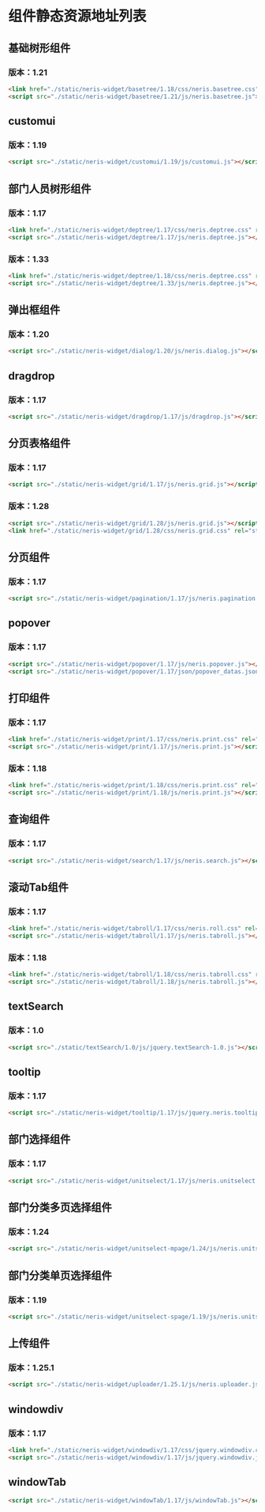 # 组件静态资源地址列表

## 基础树形组件

### 版本：1.21

```html
<link href="./static/neris-widget/basetree/1.18/css/neris.basetree.css" rel="stylesheet"/>
<script src="./static/neris-widget/basetree/1.21/js/neris.basetree.js"></script>
```

## customui

### 版本：1.19

```html
<script src="./static/neris-widget/customui/1.19/js/customui.js"></script>
```

## 部门人员树形组件

### 版本：1.17

```html
<link href="./static/neris-widget/deptree/1.17/css/neris.deptree.css" rel="stylesheet"/>
<script src="./static/neris-widget/deptree/1.17/js/neris.deptree.js"></script>
```

### 版本：1.33

```html
<link href="./static/neris-widget/deptree/1.18/css/neris.deptree.css" rel="stylesheet"/>
<script src="./static/neris-widget/deptree/1.33/js/neris.deptree.js"></script>
```

## 弹出框组件

### 版本：1.20

```html
<script src="./static/neris-widget/dialog/1.20/js/neris.dialog.js"></script>
```

## dragdrop

### 版本：1.17

```html
<script src="./static/neris-widget/dragdrop/1.17/js/dragdrop.js"></script>
```

## 分页表格组件

### 版本：1.17

```html
<script src="./static/neris-widget/grid/1.17/js/neris.grid.js"></script>
```

### 版本：1.28

```html
<script src="./static/neris-widget/grid/1.28/js/neris.grid.js"></script>
<link href="./static/neris-widget/grid/1.28/css/neris.grid.css" rel="stylesheet" />
```

## 分页组件

### 版本：1.17

```html
<script src="./static/neris-widget/pagination/1.17/js/neris.pagination.js"></script>

```

## popover

### 版本：1.17

```html
<script src="./static/neris-widget/popover/1.17/js/neris.popover.js"></script>
<script src="./static/neris-widget/popover/1.17/json/popover_datas.json"></script>
```

## 打印组件

### 版本：1.17

```html
<link href="./static/neris-widget/print/1.17/css/neris.print.css" rel="stylesheet" media="print"/>
<script src="./static/neris-widget/print/1.17/js/neris.print.js"></script>
```

### 版本：1.18

```html
<link href="./static/neris-widget/print/1.18/css/neris.print.css" rel="stylesheet" media="print"/>
<script src="./static/neris-widget/print/1.18/js/neris.print.js"></script>
```

## 查询组件

### 版本：1.17

```html
<script src="./static/neris-widget/search/1.17/js/neris.search.js"></script>
```

## 滚动Tab组件

### 版本：1.17

```html
<link href="./static/neris-widget/tabroll/1.17/css/neris.roll.css" rel="stylesheet"/>
<script src="./static/neris-widget/tabroll/1.17/js/neris.tabroll.js"></script>
```

### 版本：1.18

```html
<link href="./static/neris-widget/tabroll/1.18/css/neris.tabroll.css" rel="stylesheet"/>
<script src="./static/neris-widget/tabroll/1.18/js/neris.tabroll.js"></script>
```

## textSearch

### 版本：1.0

```html
<script src="./static/textSearch/1.0/js/jquery.textSearch-1.0.js"></script>
```

## tooltip

### 版本：1.17

```html
<script src="./static/neris-widget/tooltip/1.17/js/jquery.neris.tooltip.js"></script>
```

## 部门选择组件

### 版本：1.17

```html
<script src="./static/neris-widget/unitselect/1.17/js/neris.unitselect.js"></script>
```

## 部门分类多页选择组件

### 版本：1.24

```html
<script src="./static/neris-widget/unitselect-mpage/1.24/js/neris.unitselect-mpage.js"></script>
```

## 部门分类单页选择组件

### 版本：1.19

```html
<script src="./static/neris-widget/unitselect-spage/1.19/js/neris.unitselect-spage.js"></script>
```

## 上传组件

### 版本：1.25.1

```html
<script src="./static/neris-widget/uploader/1.25.1/js/neris.uploader.js"></script>
```

## windowdiv

### 版本：1.17

```html
<link href="./static/neris-widget/windowdiv/1.17/css/jquery.windowdiv.css" rel="stylesheet"/>
<script src="./static/neris-widget/windowdiv/1.17/js/jquery.windowdiv.js"></script>
```

## windowTab

```html
<script src="./static/neris-widget/windowTab/1.17/js/windowTab.js"></script>
```

